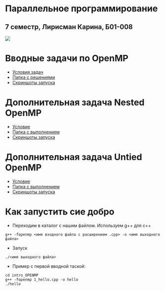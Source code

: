 # Параллельное программирование
## 7 семестр, Лирисман Карина, Б01-008

<image src="fall.jpg">

# Вводные задачи по OpenMP
* [Условия задач](https://docs.yandex.ru/docs/view?url=ya-disk-public%3A%2F%2FWWP6MJYY23lknWYddiCjurF%2Bel9RP1Tjq4%2FNlfbEvlVSpPZTM6ekRDZrI19xQEcpiyh0ufqrE%2B6HoJ72QHZn3Q%3D%3D%3A%2F%D0%92%D0%B2%D0%BE%D0%B4%D0%BD%D1%8B%D0%B5%20%D0%B7%D0%B0%D0%B4%D0%B0%D1%87%D0%B8%20%D0%BF%D0%BE%20OpenMP.pdf&name=%D0%92%D0%B2%D0%BE%D0%B4%D0%BD%D1%8B%D0%B5%20%D0%B7%D0%B0%D0%B4%D0%B0%D1%87%D0%B8%20%D0%BF%D0%BE%20OpenMP.pdf&nosw=1)
* [Папка с решениями](/intro_OPENMP/)
* [Скриншоты запуска](/intro_OPENMP/README.md)

# Дополнительная задача Nested OpenMP
* [Условие](https://docs.yandex.ru/docs/view?url=ya-disk-public%3A%2F%2FWWP6MJYY23lknWYddiCjurF%2Bel9RP1Tjq4%2FNlfbEvlVSpPZTM6ekRDZrI19xQEcpiyh0ufqrE%2B6HoJ72QHZn3Q%3D%3D%3A%2F%D0%94%D0%BE%D0%BF%D0%BE%D0%BB%D0%BD%D0%B8%D1%82%D0%B5%D0%BB%D1%8C%D0%BD%D0%B0%D1%8F_%D0%B7%D0%B0%D0%B4%D0%B0%D1%87%D0%B0_OpenMP_Nested.pdf&name=%D0%94%D0%BE%D0%BF%D0%BE%D0%BB%D0%BD%D0%B8%D1%82%D0%B5%D0%BB%D1%8C%D0%BD%D0%B0%D1%8F_%D0%B7%D0%B0%D0%B4%D0%B0%D1%87%D0%B0_OpenMP_Nested.pdf&nosw=1)
* [Папка с выполнением](/additional_nested_omp/)
* [Скриншоты запуска](/additional_nested_omp/README.md)

# Дополнительная задача Untied OpenMP
* [Условие](https://docs.yandex.ru/docs/view?url=ya-disk-public%3A%2F%2FWWP6MJYY23lknWYddiCjurF%2Bel9RP1Tjq4%2FNlfbEvlVSpPZTM6ekRDZrI19xQEcpiyh0ufqrE%2B6HoJ72QHZn3Q%3D%3D%3A%2F%D0%94%D0%BE%D0%BF%D0%BE%D0%BB%D0%BD%D0%B8%D1%82%D0%B5%D0%BB%D1%8C%D0%BD%D0%B0%D1%8F%20%D0%B7%D0%B0%D0%B4%D0%B0%D1%87%D0%B0_OpenMP_untied.pdf&name=%D0%94%D0%BE%D0%BF%D0%BE%D0%BB%D0%BD%D0%B8%D1%82%D0%B5%D0%BB%D1%8C%D0%BD%D0%B0%D1%8F%20%D0%B7%D0%B0%D0%B4%D0%B0%D1%87%D0%B0_OpenMP_untied.pdf&nosw=1)
* [Папка с выполнением](/additional_untied_tasks/)
* [Скриншоты запуска](/additional_untied_tasks/README.md)

# Как запустить сие добро

* Переходим в каталог с нашим файлом. Используем g++ для с++ 
```
g++ -fopenmp <имя входного файла с расширением .cpp> -o <имя выходного файла>
```

* Запуск
```
./<имя выходного файла>
```

* Пример с первой вводной таской:
```
cd intro_OPENMP
g++ -fopenmp 1_hello.cpp -o hello
./hello
```